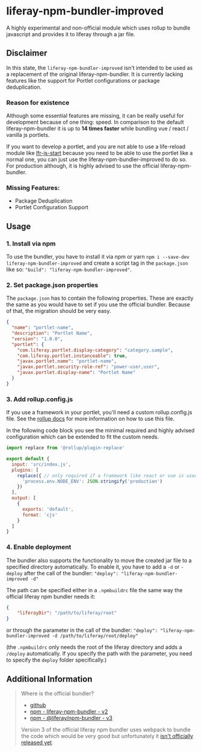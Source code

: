 # liferay-npm-bundler-improved
A highly experimental and non-official module which uses rollup to bundle javascript and provides it to liferay 
through a jar file.

## Disclaimer
In this state, the `liferay-npm-bundler-improved` isn't intended to be used as a replacement of the original 
liferay-npm-bundler. It is currently lacking features like the support for Portlet configurations or 
package deduplication.

### Reason for existence
Although some essential features are missing, it can be really useful for development because of one thing: speed. In
comparison to the default liferay-npm-bundler it is up to **14 times faster** while bundling vue / react / vanilla js
portlets.

If you want to develop a portlet, and you are not able to use a life-reload module like 
[lfr-js-start](https://github.com/faragos/lfr-js-portlet-utils) because you need to be able to use the portlet like a 
normal one, you can just use the liferay-npm-bundler-improved to do so. For production although, it is highly advised 
to use the official liferay-npm-bundler.

### Missing Features:
- Package Deduplication
- Portlet Configuration Support

## Usage
### 1. Install via npm
To use the bundler, you have to install it via npm or yarn `npm i --save-dev liferay-npm-bundler-improved` and create a
script tag in the `package.json` like so: `"build": "liferay-npm-bundler-improved"`.

### 2. Set package.json properties
The `package.json` has to contain the following properties. These are exactly the same as you would have to set if you 
use the official bundler. Because of that, the migration should be very easy.
```json
{
  "name": "portlet-name",
  "description": "Portlet Name",
  "version": "1.0.0",
  "portlet": {
    "com.liferay.portlet.display-category": "category.sample",
    "com.liferay.portlet.instanceable": true,
    "javax.portlet.name": "portlet-name",
    "javax.portlet.security-role-ref": "power-user,user",
    "javax.portlet.display-name": "Portlet Name"
  }
}
```

### 3. Add rollup.config.js
If you use a framework in your portlet, you'll need a custom rollup.config.js file. See the 
[rollup docs](https://rollupjs.org/guide/en/) for more information on how to use this file.

In the following code block you see the minimal required and highly advised configuration which can be extended to fit 
the custom needs.
```js
import replace from '@rollup/plugin-replace'

export default {
  input: 'src/index.js',
  plugins: [
    replace({ // only required if a framework like react or vue is used
      'process.env.NODE_ENV': JSON.stringify('production') 
    })
  ],
  output: [
    {
      exports: 'default',
      format: 'cjs'
    }
  ]
}
```

### 4. Enable deployment
The bundler also supports the functionality to move the created jar file to a specified directory automatically. To 
enable it, you have to add a `-d` or `-deploy` after the call of the bundler: 
``"deploy": "liferay-npm-bundler-improved -d"``

The path can be specified either in a `.npmbuildrc` file the same way the official liferay npm bundler needs it: 
```json
{
	"liferayDir": "/path/to/liferay/root"
}
``` 

or through the parameter in the call of the bundler:
``"deploy": "liferay-npm-bundler-improved -d /path/to/liferay/root/deploy"``

(the `.npmbuildrc` only needs the root of the liferay directory and adds a `/deploy` automatically. If you specify the 
path with the parameter, you need to specify the `deploy` folder specifically.)

## Additional Information
> Where is the official bundler?
> - [github](https://github.com/liferay/liferay-frontend-projects/tree/master/projects/js-toolkit/packages/npm-bundler)
> - [npm - liferay-npm-bundler - v2](https://www.npmjs.com/package/liferay-npm-bundler)
> - [npm - @liferay/npm-bundler - v3](https://www.npmjs.com/package/@liferay/npm-bundler)
>
> Version 3 of the official liferay npm bundler uses webpack to bundle the code which would be very good but unfortunately
> it [isn't officially released yet](https://github.com/liferay/liferay-frontend-projects/issues/570).
